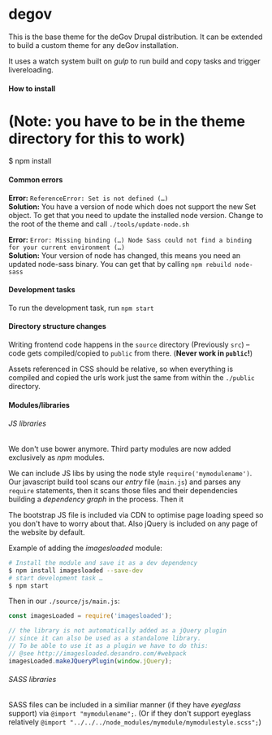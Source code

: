 # degov

This is the base theme for the deGov Drupal distribution. It can be extended to build a custom theme for any deGov installation.

It uses a watch system built on _gulp_ to run build and copy tasks and trigger livereloading.


#### How to install

# (Note: you have to be in the theme directory for this to work)
$ npm install


#### Common errors

**Error:** `ReferenceError: Set is not defined (…)`  
**Solution:** You have a version of node which does not support the new Set object. To get that you need to update the installed node version. Change to the root of the theme and call `./tools/update-node.sh`

**Error:** `Error: Missing binding (…) Node Sass could not find a binding for your current environment (…)`  
**Solution:** Your version of node has changed, this means you need an updated node-sass binary. You can get that by calling `npm rebuild node-sass`


#### Development tasks

To run the development task, run `npm start`


#### Directory structure changes

Writing frontend code happens in the `source` directory (Previously `src`) – code gets compiled/copied to `public` from there. (__Never work in `public`!__)

Assets referenced in CSS should be relative, so when everything is compiled and copied the urls work just the same from within the `./public` directory.

#### Modules/libraries

###### JS libraries
We don't use bower anymore. Third party modules are now added exclusively as _npm_ modules.

We can include JS libs by using the node style `require('mymodulename')`. Our javascript build tool scans our _entry_ file (`main.js`) and parses any `require` statements, then it scans those files and their dependencies building a _dependency graph_ in the process. Then it

The bootstrap JS file is included via CDN to optimise page loading speed so you don't have to worry about that. Also jQuery is included on any page of the website by default.

Example of adding the _imagesloaded_ module:
```bash
# Install the module and save it as a dev dependency
$ npm install imagesloaded --save-dev
# start development task …
$ npm start
```

Then in our `./source/js/main.js`:
```javascript
const imagesLoaded = require('imagesloaded');

// the library is not automatically added as a jQuery plugin
// since it can also be used as a standalone library.
// To be able to use it as a plugin we have to do this:
// @see http://imagesloaded.desandro.com/#webpack
imagesLoaded.makeJQueryPlugin(window.jQuery);
```

###### SASS libraries
SASS files can be included in a similiar manner (if they have _eyeglass_ support) via `@import "mymodulename";`. (Or if they don't support eyeglass relatively `@import "../../../node_modules/mymodule/mymodulestyle.scss";`)